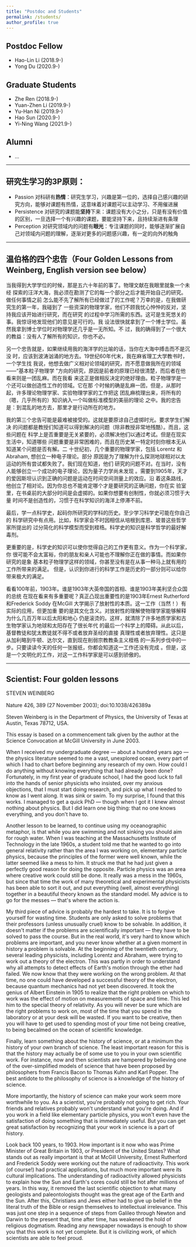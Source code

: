 ```yaml
---
title: "Postdoc and Students"
permalink: /students/
author_profile: true
---
```


Postdoc Fellow
---
* Hao-Lin Li (2018.9-)
* Yong Du (2020.9-)


Graduate Students
---
* Zhe Ren (2018.9-)
* Yuan-Zhen Li (2019.9-)
* Yu-Han Ni (2019.9-)
* Hao Sun (2020.9-)
* Yi-Ning Wang (2021.9-)

Alumni
---
* ...


----------------------------

## 研究生学习的3P原则：

* Passion 对科研有**热情**：研究生学习，兴趣是第一位的，选择自己感兴趣的研究方向，能够对课题有热情，这意味着对课题可以主动学习、不用催进展
* Persistence 对研究的课题能**坚持**下来：课题没有大小之分，只是有没有价值的区别，一旦选择一个有兴趣的课题，要能坚持下来，且持续渐进有条理
* Perception 对研究领域内的问题有**眼光**：专注课题的同时，能够逐渐扩展自己对领域内问题的理解，逐渐对更多的问题感兴趣，有一定的向外的触角

----------------------------

## 温伯格的四个忠告（Four Golden Lessons from Weinberg, English version see below）

当我得到大学学位的时候，那是五六十年前的事了。物理文献在我眼里就象一个未经
探索的汪洋大海，我必须在勘测了它的每一个部分之后才能开始自己的研究。做任何事情之前
怎么能不先了解所有已经做过了的工作呢？万幸的是，在我做研究生的第一年，我碰到了
一些资深的物理学家，他们不顾我忧心忡忡的反对，坚持我应该开始进行研究，而在研究
的过程中学习所需的东西。这可是生死悠关的事。我惊讶地发现他们的意见是可行的。我
设法很快就拿到了一个博士学位。虽然我拿到博士学位时对物理学还几乎是一无所知。不
过，我的确得到了一个很大的教益：没有人了解所有的知识，你也不必。


另一个忠告就是，如果继续用我的海洋学的比喻的话，当你在大海中搏击而不是沉没
时，应该到波涛汹涌的地方去。19世纪60年代末，我在麻省理工大学教书时，一个学生找
我说，他想去做广义相对论领域的研究，而不愿意做我所在的领域——“基本粒子物理学
”方向的研究，原因是前者的原理已经很清楚，而后者在他看来则是一团乱麻。而在我看
来这正是做相反决定的绝好理由。粒子物理学是一个还可以做创造性工作的领域。它在那
个时候的确是乱麻一团，但是，从那时起，许多理论物理学家、实验物理学家的工作把这
团乱麻梳理出来，将所有的（嗯，几乎所有的）知识纳入一个叫做标准模型的美丽的理论
之中。我的忠告是：到混乱的地方去，那里才是行动所在的地方。


我的第三个忠告可能是最难被接受的。这就是要原谅自己虚掷时光。要求学生们解决
的问题都是教授们知道可以得到解决的问题（除非教授非常地残酷）。而且，这些问题在
科学上是否重要是无关紧要的，必须解决他们以通过考试。但是在现实生活中，知道哪些
问题重要是非常困难的，而且在历史某一特定时刻你根本无从知道某个问题是否有解。二
十世纪初，几个重要的物理学家，包括 Lorentz 和 Abraham, 想创立一种电子理论。部分
原因是为了理解为什么探测地球相对以太运动的所有尝试都失败了。我们现在知道，他们
研究的问题不对。在当时，没有人能够创立一个成功的电子理论，因为量子力学尚未发现
。需要到1905年，天才的爱因斯坦认识到正确的问题是运动在时间空间测量上的效应。沿
着这条路线，他创立了相对论。因为你总也不能肯定哪个才是要研究的正确问题，你在实
验室里，在书桌前的大部分时间是会虚掷的。如果你想要有创制性，你就必须习惯于大量
时间不是创造性的，习惯于在科学知识的海洋上停滞不前。


最后，学一点科学史，起码你所研究的学科的历史。至少学习科学史可能在你自己的
科学研究中有点用。比如，科学家会不时因相信从培根到库恩、玻普这些哲学家所提出的
过分简化的科学模型而受到桎梏。科学史的知识是科学哲学的最好解毒剂。


更重要的是，科学史的知识可以使你觉得自己的工作更有意义。作为一个科学家，你
很可能不会太富裕，你的朋友和亲人可能也不理解你正在做的事情。而如果你研究的是象
基本粒子物理学这样的领域，你甚至没有是在从事一种马上就有用的工作所带来的满足。
但是，认识到你进行的科学工作是历史的一部分则可以给你带来极大的满足。


看看100年前，1903年。谁是1903年大英帝国的首相、谁是1903年美利坚合众国的总统
在现在看来有多重要呢？真正凸现出重要性的是1903年Ernest Rutherford 和Frederick
Soddy 在McGill 大学揭示了放射性的本质。这一工作（当然！）有实际的应用，但更加重
要的是其文化含义。对放射性的理解使物理学家能够解释为什么几百万年以后太阳和地心
仍是滚烫的。这样，就清除了许多地质学家和古生物学家认为地球和太阳存在了很长年代
的最后一个科学上的障碍。从此以后，基督教徒和犹太教徒就不得不或者放弃圣经的直接
真理性或者放弃理性。这只是从加利略到牛顿、达尔文，直到现在削弱宗教教条主义桎梏
的一系列步伐中的一步。只要读读今天的任何一张报纸，你都会知道这一工作还没有完成
。但是，这是一个文明化的工作，对这一工作科学家是可以感到骄傲的。


----------------------------

## Scientist: Four golden lessons 

STEVEN WEINBERG 

Nature 426, 389 (27 November 2003); doi:10.1038/426389a 　

Steven Weinberg is in the Department of Physics, the University of Texas at Austin, Texas 78712, USA. 

This essay is based on a commencement talk given by the author at the Science Convocation at McGill University in June 2003.

When I received my undergraduate degree — about a hundred years ago — the physics literature seemed to me a vast, unexplored ocean, every part of which I had to chart before beginning any research of my own. How could I do anything without knowing everything that had already been done? Fortunately, in my first year of graduate school, I had the good luck to fall into the hands of senior physicists who insisted, over my anxious objections, that I must start doing research, and pick up what I needed to know as I went along. It was sink or swim. To my surprise, I found that this works. I managed to get a quick PhD — though when I got it I knew almost nothing about physics. But I did learn one big thing: that no one knows everything, and you don't have to.

Another lesson to be learned, to continue using my oceanographic metaphor, is that while you are swimming and not sinking you should aim for rough water. When I was teaching at the Massachusetts Institute of Technology in the late 1960s, a student told me that he wanted to go into general relativity rather than the area I was working on, elementary particle physics, because the principles of the former were well known, while the latter seemed like a mess to him. It struck me that he had just given a perfectly good reason for doing the opposite. Particle physics was an area where creative work could still be done. It really was a mess in the 1960s, but since that time the work of many theoretical and experimental physicists has been able to sort it out, and put everything (well, almost everything) together in a beautiful theory known as the standard model. My advice is to go for the messes — that's where the action is.

My third piece of advice is probably the hardest to take. It is to forgive yourself for wasting time. Students are only asked to solve problems that their professors (unless unusually cruel) know to be solvable. In addition, it doesn't matter if the problems are scientifically important — they have to be solved to pass the course. But in the real world, it's very hard to know which problems are important, and you never know whether at a given moment in history a problem is solvable. At the beginning of the twentieth century, several leading physicists, including Lorentz and Abraham, were trying to work out a theory of the electron. This was partly in order to understand why all attempts to detect effects of Earth's motion through the ether had failed. We now know that they were working on the wrong problem. At that time, no one could have developed a successful theory of the electron, because quantum mechanics had not yet been discovered. It took the genius of Albert Einstein in 1905 to realize that the right problem on which to work was the effect of motion on measurements of space and time. This led him to the special theory of relativity. As you will never be sure which are the right problems to work on, most of the time that you spend in the laboratory or at your desk will be wasted. If you want to be creative, then you will have to get used to spending most of your time not being creative, to being becalmed on the ocean of scientific knowledge.

Finally, learn something about the history of science, or at a minimum the history of your own branch of science. The least important reason for this is that the history may actually be of some use to you in your own scientific work. For instance, now and then scientists are hampered by believing one of the over-simplified models of science that have been proposed by philosophers from Francis Bacon to Thomas Kuhn and Karl Popper. The best antidote to the philosophy of science is a knowledge of the history of science.

More importantly, the history of science can make your work seem more worthwhile to you. As a scientist, you're probably not going to get rich. Your friends and relatives probably won't understand what you're doing. And if you work in a field like elementary particle physics, you won't even have the satisfaction of doing something that is immediately useful. But you can get great satisfaction by recognizing that your work in science is a part of history.

Look back 100 years, to 1903. How important is it now who was Prime Minister of Great Britain in 1903, or President of the United States? What stands out as really important is that at McGill University, Ernest Rutherford and Frederick Soddy were working out the nature of radioactivity. This work (of course!) had practical applications, but much more important were its cultural implications. The understanding of radioactivity allowed physicists to explain how the Sun and Earth's cores could still be hot after millions of years. In this way, it removed the last scientific objection to what many geologists and paleontologists thought was the great age of the Earth and the Sun. After this, Christians and Jews either had to give up belief in the literal truth of the Bible or resign themselves to intellectual irrelevance. This was just one step in a sequence of steps from Galileo through Newton and Darwin to the present that, time after time, has weakened the hold of religious dogmatism. Reading any newspaper nowadays is enough to show you that this work is not yet complete. But it is civilizing work, of which scientists are able to feel proud.